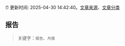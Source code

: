 :alarm_clock: 更新时间: 2025-04-30 14:42:40。[文章来源](/README.md)、[文章分类](/TAGS.md)

## 报告


> 关键字：`报告`、`月报`



